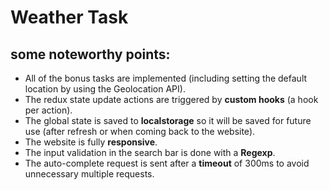 # Weather Task
## some noteworthy points:
- All of the bonus tasks are implemented (including setting the default location by using the Geolocation API).
- The redux state update actions are triggered by **custom hooks** (a hook per action).
- The global state is saved to **localstorage** so it will be saved for future use (after refresh or when coming back to the website).
- The website is fully **responsive**.
- The input validation in the search bar is done with a **Regexp**.
- The auto-complete request is sent after a **timeout** of 300ms to avoid unnecessary multiple requests.